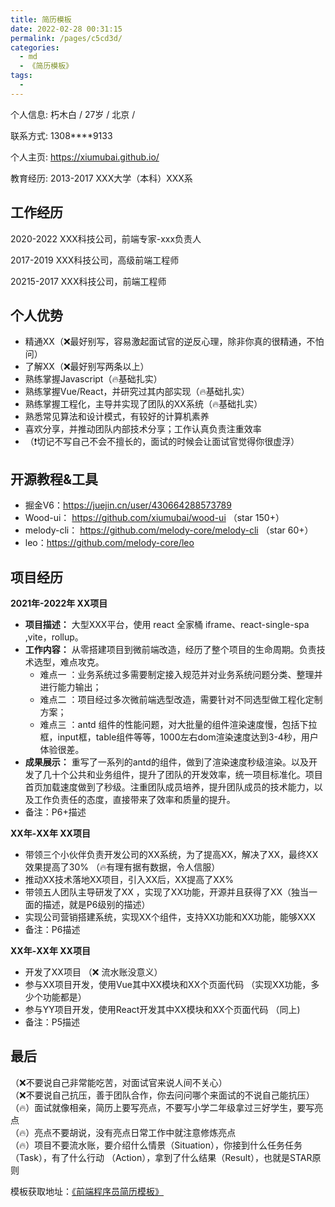```yaml
---
title: 简历模板
date: 2022-02-28 00:31:15
permalink: /pages/c5cd3d/
categories:
  - md
  - 《简历模板》
tags:
  - 
---
```


个人信息:  朽木白 / 27岁 / 北京 /  

联系方式:  1308****9133

个人主页:  https://xiumubai.github.io/

教育经历:  2013-2017 XXX大学（本科）XXX系


## 工作经历

2020-2022 XXX科技公司，前端专家-xxx负责人

2017-2019 XXX科技公司，高级前端工程师

20215-2017 XXX科技公司，前端工程师

## 个人优势

- 精通XX（❌最好别写，容易激起面试官的逆反心理，除非你真的很精通，不怕问）
- 了解XX（❌最好别写两条以上）
- 熟练掌握Javascript（🔥基础扎实）
- 熟练掌握Vue/React，并研究过其内部实现（🔥基础扎实）
- 熟练掌握工程化，主导并实现了团队的XX系统（🔥基础扎实）
- 熟悉常见算法和设计模式，有较好的计算机素养
- 喜欢分享，并推动团队内部技术分享；⼯作认真负责注重效率
- （❗切记不写自己不会不擅长的，面试的时候会让面试官觉得你很虚浮）

## 开源教程&⼯具

- 掘金V6：https://juejin.cn/user/430664288573789
- Wood-ui： https://github.com/xiumubai/wood-ui （star 150+）
- melody-cli： https://github.com/melody-core/melody-cli （star 60+）
- leo：https://github.com/melody-core/leo


## 项目经历

**2021年-2022年 XX项目**

- **项目描述：** ⼤型XXX平台，使⽤ react 全家桶 iframe、react-single-spa ,vite，rollup。
- **工作内容：** 从零搭建项⽬到微前端改造，经历了整个项⽬的⽣命周期。负责技术选型，难点攻克。
    - 难点⼀ ：业务系统过多需要制定接⼊规范并对业务系统问题分类、整理并进⾏能⼒输出；
    - 难点⼆ ：项⽬经过多次微前端选型改造，需要针对不同选型做⼯程化定制⽅案；
    - 难点三 ：antd 组件的性能问题，对⼤批量的组件渲染速度慢，包括下拉框，input框，table组件等等，1000左右dom渲染速度达到3-4秒，⽤户体验很差。
- **成果展示：** 重写了⼀系列的antd的组件，做到了渲染速度秒级渲染。以及开发了⼏⼗个公共和业务组件，提升了团队的开发效率，统⼀项⽬标准化。项⽬⾸⻚加载速度做到了秒级。注重团队成员培养，提升团队成员的技术能⼒，以及⼯作负责任的态度，直接带来了效率和质量的提升。
- 备注：P6+描述


**XX年-XX年   XX项目**

- 带领三个小伙伴负责开发公司的XX系统，为了提高XX，解决了XX，最终XX效果提高了30% （🔥有理有据有数据，令人信服）
- 推动XX技术落地XX项目，引入XX后，XX提高了XX%
- 带领五人团队主导研发了XX  ，实现了XX功能，开源并且获得了XX（独当一面的描述，就是P6级别的描述）
- 实现公司营销搭建系统，实现XX个组件，支持XX功能和XX功能，能够XXX
- 备注：P6描述

**XX年-XX年   XX项目**

- 开发了XX项目 （❌ 流水账没意义）
- 参与XX项目开发，使用Vue其中XX模块和XX个页面代码 （实现XX功能，多少个功能都是）  
- 参与YY项目开发，使用React开发其中XX模块和XX个页面代码  （同上)
- 备注：P5描述


## 最后
（❌不要说自己非常能吃苦，对面试官来说人间不关心）<br/>
（❌不要说自己抗压，善于团队合作，你去问问哪个来面试的不说自己能抗压）<br/>
（🔥）面试就像相亲，简历上要写亮点，不要写小学二年级拿过三好学生，要写亮点<br/>
（🔥）亮点不要胡说，没有亮点日常工作中就注意修炼亮点<br/>
（🔥）项目不要流水账，要介绍什么情景（Situation），你接到什么任务任务（Task），有了什么行动
（Action），拿到了什么结果（Result），也就是STAR原则<br/>

模板获取地址：[《前端程序员简历模板》](https://www.yuque.com/docs/share/647124e4-aab8-4609-bcf3-2cf015ed3410?#)